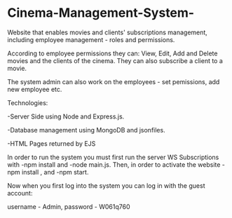 # Cinema-Management-System-

Website that enables movies and clients' subscriptions management, including employee management - roles and permissions.

According to employee permissions they can: View, Edit, Add and Delete movies and the clients of the cinema. They can also subscribe a client to a movie. 

The system admin can also work on the employees - set pemissions, add new employee etc.

Technologies:

-Server Side using Node and Express.js.

-Database management using MongoDB and jsonfiles.

-HTML Pages returned by EJS

In order to run the system you must first run the server WS Subscriptions with -npm install and -node main.js. Then, in order to activate the website - npm install , and -npm start.

Now when you first log into the system you can log in with the guest account:

username - Admin, password - W061q760
